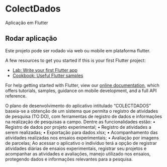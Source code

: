 # ColectDados

Aplicação em Flutter

## Rodar aplicação

Este projeto pode ser rodado via web ou mobile em plataforma flutter.

A few resources to get you started if this is your first Flutter project:

- [Lab: Write your first Flutter app](https://flutter.dev/docs/get-started/codelab)
- [Cookbook: Useful Flutter samples](https://flutter.dev/docs/cookbook)

For help getting started with Flutter, view our 
[online documentation](https://flutter.dev/docs), which offers tutorials, 
samples, guidance on mobile development, and a full API reference.

O plano de desenvolvimento do aplicativo intitulado “COLECTDADOS” baseia-se a obtenção de um sistema que permita o registro de atividades de pesquisa (TO DO), com ferramentas de registro de dados e informações na realização de pesquisas a campo.
Dentre as funcionalidades estão:
•	Registro de dados por projeto experimental;
•	Registro de atividades a serem realizadas; 
•	Exportação para dados xlsx;
•	Acompanhamento das atividades realizadas nos ensaios experimentais;
•	Avaliação por imagens de parcelas;
 Ao acessar o aplicativo o indivíduo terá a opção de registrar atividades diárias de ensaios experimentais, registrar seu projetos e acompanhar as atividades e avaliações, manejo utilizado nos ensaios, protegendo dados e informações relevantes para a pesquisa.
